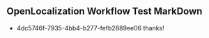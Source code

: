 ## OpenLocalization Workflow Test MarkDown
* 4dc5746f-7935-4bb4-b277-fefb2889ee06 
thanks!<!--HONumber=Mar16_HO2-->
